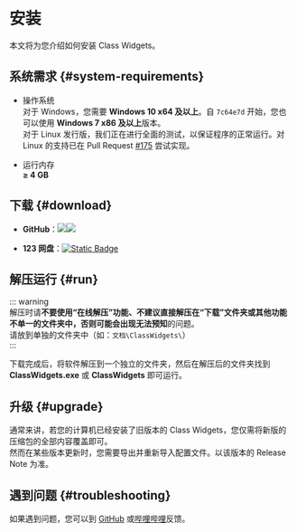 # 安装
本文将为您介绍如何安装 Class Widgets。
## 系统需求 {#system-requirements}
- 操作系统  
对于 Windows，您需要 **Windows 10 x64 及以上**。自 `7c64e7d` 开始，您也可以使用 **Windows 7 x86 及以上**版本。  
对于 Linux 发行版，我们正在进行全面的测试，以保证程序的正常运行。对 Linux 的支持已在 Pull Request [#175](https://github.com/Class-Widgets/Class-Widgets/pull/175) 尝试实现。

- 运行内存  
**≥ 4 GB**

## 下载 {#download}
- **GitHub**：[![](https://img.shields.io/github/v/release/RinLit-233-shiroko/Class-Widgets?label=%E7%A8%B3%E5%AE%9A%E7%89%88%E6%9C%AC)](https://github.com/RinLit-233-shiroko/Class-Widgets/releases/latest)[![](https://img.shields.io/github/v/release/RinLit-233-shiroko/Class-Widgets?include_prereleases&label=%E9%A2%84%E8%A7%88%E7%89%88%E6%9C%AC)
](https://github.com/RinLit-233-shiroko/Class-Widgets/releases)

- **123 网盘**：[![Static Badge](https://img.shields.io/badge/RL23-R?label=%E6%8F%90%E5%8F%96%E7%A0%81)](https://www.123pan.com/s/DCyBTd-RAnxH)

## 解压运行 {#run}
::: warning  
解压时请**不要使用“在线解压”**功能、不建议直接解压在“下载”文件夹或其他功能不单一的文件夹中，否则可能会出现**无法预知**的问题。  
请放到单独的文件夹中（如：`文档\ClassWidgets\`）  
:::  

下载完成后，将软件解压到一个独立的文件夹，然后在解压后的文件夹找到 **ClassWidgets.exe** 或 **ClassWidgets** 即可运行。

## 升级 {#upgrade}
通常来讲，若您的计算机已经安装了旧版本的 Class Widgets，您仅需将新版的压缩包的全部内容覆盖即可。  
然而在某些版本更新时，您需要导出并重新导入配置文件。以该版本的 Release Note 为准。

## 遇到问题 {#troubleshooting}
如果遇到问题，您可以到 [GitHub](https://github.com/RinLit-233-shiroko/Class-Widgets/issues) 或[哔哩哔哩](https://www.bilibili.com/video/BV1xwW9eyEGu/)反馈。
